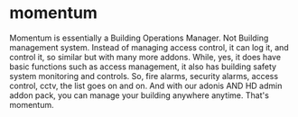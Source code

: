 # momentum
Momentum is essentially a Building Operations Manager. Not Building management system. Instead of managing access control, it can log it, and control it, so similar but with many more addons. While, yes, it does have basic functions such as access management, it also has building safety system monitoring and controls. So, fire alarms, security alarms, access control, cctv, the list goes on and on. And with our adonis AND HD admin addon pack, you can manage your building anywhere anytime. That's momentum. 
